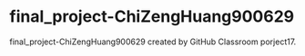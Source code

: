 # final_project-ChiZengHuang900629
final_project-ChiZengHuang900629 created by GitHub Classroom
porject17.

